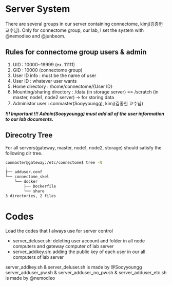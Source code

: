 # Server System
There are several groups in our server containing connectome, kimj(김종헌 교수님).
Only for connectome group, our lab, I set the system with @nemodleo and @junbeom.
## Rules for connectome group users & admin
1. UID : 10000~19999 (ex. 11111)
2. GID : 10000 (connectome group)
3. User ID info : must be the name of user
4. User ID : whatever user wants
5. Home directory : /home/connectome/{User ID}
6. Mounting/sharing directory : /data (in storage server) == /scratch (in master, node1, node2 server) -> for storing data
7. Administor user : conmaster(Sooyyoungg), kimj(김종헌 교수님)      

**_!!! Important !!! Admin(Sooyyoungg) must add all of the user information to our lab documents._**       

## Direcotry Tree
For all servers(gateway, master, node1, node2, storage) should satisfy the following dir tree.
~~~Bash
conmaster@gateway:/etc/connectome$ tree -N
.
├── adduser.conf
└── connectome_skel
    └── docker
        ├── Dockerfile
        └── share
3 directories, 2 files
~~~

# Codes
Load the codes that I always use for server control
* server_deluser.sh: deleting user account and folder in all node computers and gateway computer of lab server
* server_addkey.sh: adding the public key of each user in our all computers of lab server

server_addkey.sh & server_deluser.sh is made by @Sooyyoungg      
server_adduser_pw.sh & server_adduser_no_pw.sh & server_adduser_etc.sh is made by @nemodleo
